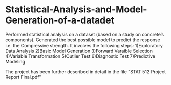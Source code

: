 # Statistical-Analysis-and-Model-Generation-of-a-datadet
Performed statistical analysis  on a dataset (based on a study on concrete’s components). Generated the best possible model to predict the response i.e. the Compressive strength.
It involves the following steps:
1)Exploratory Data Analysis
2)Basic Model Generation
3)Forward Varaible Selection
4)Variable Transformation
5)Outlier Test
6)Diagnostic Test 
7)Predictive Modeling

The project has been further described in detail in the file "STAT 512 Project Report Final.pdf"
